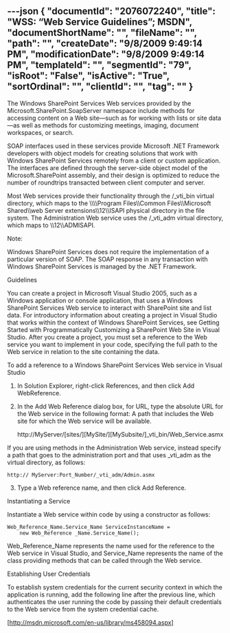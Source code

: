 ---json
{
  "documentId": "2076072240",
  "title": "WSS: “Web Service Guidelines”; MSDN",
  "documentShortName": "",
  "fileName": "",
  "path": "",
  "createDate": "9/8/2009 9:49:14 PM",
  "modificationDate": "9/8/2009 9:49:14 PM",
  "templateId": "",
  "segmentId": "79",
  "isRoot": "False",
  "isActive": "True",
  "sortOrdinal": "",
  "clientId": "",
  "tag": ""
}
---

The Windows SharePoint Services Web services provided by the  Microsoft.SharePoint.SoapServer namespace include methods for accessing content on a Web site—such as for working with lists or site data—as well as methods for customizing meetings, imaging, document workspaces, or search.

SOAP interfaces used in these services provide Microsoft .NET Framework developers with object models for creating solutions that work with Windows SharePoint Services remotely from a client or custom application. The interfaces are defined through the server-side object model of the Microsoft.SharePoint assembly, and their design is optimized to reduce the number of roundtrips transacted between client computer and server.

Most Web services provide their functionality through the /_vti_bin virtual directory, which maps to the &bsol;&bsol;&bsol;&bsol;Program Files&bsol;&bsol;Common Files&bsol;&bsol;Microsoft Shared&bsol;&bsol;web Server extensions&bsol;&bsol;12&bsol;&bsol;ISAPI physical directory in the file system. The Administration Web service uses the /_vti_adm virtual directory, which maps to &bsol;&bsol;12&bsol;&bsol;ADMISAPI.

Note:

Windows SharePoint Services does not require the implementation of a particular version of SOAP. The SOAP response in any transaction with Windows SharePoint Services is managed by the .NET Framework.

Guidelines

You can create a project in Microsoft Visual Studio 2005, such as a Windows application or console application, that uses a Windows SharePoint Services Web service to interact with SharePoint site and list data. For introductory information about creating a project in Visual Studio that works within the context of Windows SharePoint Services, see Getting Started with Programmatically Customizing a SharePoint Web Site in Visual Studio. After you create a project, you must set a reference to the Web service you want to implement in your code, specifying the full path to the Web service in relation to the site containing the data.

To add a reference to a Windows SharePoint Services Web service in Visual Studio

1. In Solution Explorer, right-click References, and then click Add WebReference.

2. In the Add Web Reference dialog box, for URL, type the absolute URL for the Web service in the following format: A path that includes the Web site for which the Web service will be available.

    http://MyServer/[sites/][MySite/][MySubsite/]_vti_bin/Web_Service.asmx

If you are using methods in the Administration Web service, instead specify a path that goes to the administration port and that uses _vti_adm as the virtual directory, as follows:

    http:// MyServer:Port_Number/_vti_adm/Admin.asmx

3. Type a Web reference name, and then click Add Reference.

Instantiating a Service

Instantiate a Web service within code by using a constructor as follows:

    Web_Reference_Name.Service_Name ServiceInstanceName =
        new Web_Reference _Name.Service_Name();

Web_Reference_Name represents the name used for the reference to the Web service in Visual Studio, and Service_Name represents the name of the class providing methods that can be called through the Web service.

Establishing User Credentials

To establish system credentials for the current security context in which the application is running, add the following line after the previous line, which authenticates the user running the code by passing their default credentials to the Web service from the system credential cache. 

[http://msdn.microsoft.com/en-us/library/ms458094.aspx]
